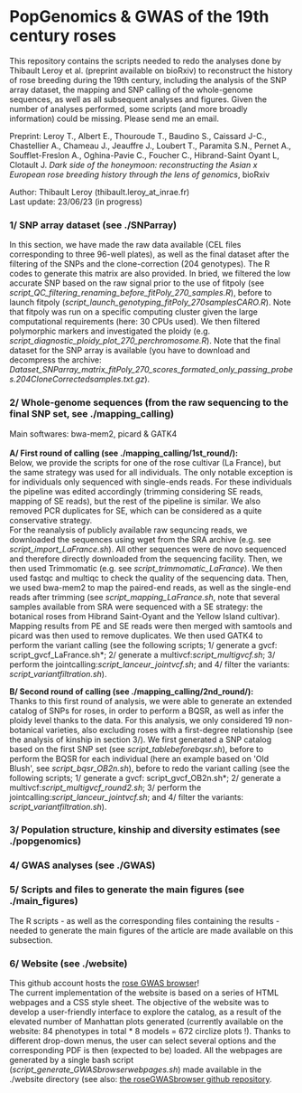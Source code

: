 # PopGenomics & GWAS of the 19th century roses

This repository contains the scripts needed to redo the analyses done by Thibault Leroy et al. (preprint available on bioRxiv) to reconstruct the history of rose breeding during the 19th century, including the analysis of the SNP array dataset, the mapping and SNP calling of the whole-genome sequences, as well as all subsequent analyses and figures. Given the number of analyses performed, some scripts (and more broadly information) could be missing. Please send me an email.

Preprint: Leroy T., Albert E., Thouroude T., Baudino S., Caissard J-C., Chastellier A., Chameau J., Jeauffre J., Loubert T., Paramita S.N., Pernet A., Soufflet-Freslon A., Oghina-Pavie C., Foucher C., Hibrand-Saint Oyant L, Clotault J.
*Dark side of the honeymoon: reconstructing the Asian x European rose breeding history through the lens of genomics*, bioRxiv

Author: Thibault Leroy (thibault.leroy_at_inrae.fr)<br>
Last update: 23/06/23 (in progress) <br>

### 1/ SNP array dataset (see ./SNParray)

In this section, we have made the raw data available (CEL files corresponding to three 96-well plates), as well as the final dataset after the filtering of the SNPs and the clone-correction (204 genotypes). The R codes to generate this matrix are also provided. In bried, we filtered the low accurate SNP based on the raw signal prior to the use of fitpoly (see *script_QC_filtering_renaming_before_fitPoly_270_samples.R*), before to launch fitpoly (*script_launch_genotyping_fitPoly_270samplesCARO.R*). Note that fitpoly was run on a specific computing cluster given the large computational requirements (here: 30 CPUs used). We then filtered polymorphic markers and investigated the ploidy (e.g. *script_diagnostic_ploidy_plot_270_perchromosome.R*). Note that the final dataset for the SNP array is available (you have to download and decompress the archive: *Dataset_SNParray_matrix_fitPoly_270_scores_formated_only_passing_probes.204CloneCorrectedsamples.txt.gz*).

### 2/ Whole-genome sequences (from the raw sequencing to the final SNP set, see ./mapping_calling)

Main softwares: bwa-mem2, picard & GATK4 <br> <br>
**A/ First round of calling (see ./mapping_calling/1st_round/):**<br>
Below, we provide the scripts for one of the rose cultivar (La France), but the same strategy was used for all individuals. The only notable exception is for individuals only sequenced with single-ends reads. For these individuals the pipeline was edited accordingly (trimming considering SE reads, mapping of SE reads), but the rest of the pipeline is similar. We also removed PCR duplicates for SE, which can be considered as a quite conservative strategy. <br>
For the reanalysis of publicly available raw sequncing reads, we downloaded the sequences using wget from the SRA archive (e.g. see *script_import_LaFrance.sh*). All other sequences were de novo sequenced and therefore directly downloaded from the sequencing facility. Then, we then used Trimmomatic (e.g. see *script_trimmomatic_LaFrance*). We then used fastqc and multiqc to check the quality of the sequencing data. Then, we used bwa-mem2 to map the paired-end reads, as well as the single-end reads after trimming (see *script_mapping_LaFrance.sh*, note that several samples available from SRA were sequenced with a SE strategy: the botanical roses from Hibrand Saint-Oyant and the Yellow Island cultivar). Mapping results from PE and SE reads were then merged with samtools and picard was then used to remove duplicates. We then used GATK4 to perform the variant calling (see the following scripts; 1/ generate a gvcf: script_gvcf_LaFrance.sh*; 2/ generate a multivcf:*script_multigvcf.sh*; 3/ perform the jointcalling:*script_lanceur_jointvcf.sh*; and 4/ filter the variants: *script_variantfiltration.sh*).<br>

**B/ Second round of calling (see ./mapping_calling/2nd_round/):** <br>
Thanks to this first round of analysis, we were able to generate an extended catalog of SNPs for roses, in order to perform a BQSR, as well as infer the ploidy level thanks to the data. For this analysis, we only considered 19 non-botanical varieties, also excluding roses with a first-degree relationship (see the analysis of kinship in section 3/). We first generated a SNP catalog based on the first SNP set (see *script_tablebeforebqsr.sh*), before to perform the BQSR for each individual (here an example based on 'Old Blush', see *script_bqsr_OB2n.sh*), before to redo the variant calling (see the following scripts; 1/ generate a gvcf: script_gvcf_OB2n.sh*; 2/ generate a multivcf:*script_multigvcf_round2.sh*; 3/ perform the jointcalling:*script_lanceur_jointvcf.sh*; and 4/ filter the variants: *script_variantfiltration.sh*). <br>

### 3/ Population structure, kinship and diversity estimates (see ./popgenomics)

### 4/ GWAS analyses (see ./GWAS)

### 5/ Scripts and files to generate the main figures (see ./main_figures)

The R scripts - as well as the corresponding files containing the results - needed to generate the main figures of the article are made available on this subsection. 

### 6/ Website (see ./website)

This github account hosts the [rose GWAS browser](https://rosegwasbrowser.github.io/)!<br>
The current implementation of the website is based on a series of HTML webpages and a CSS style sheet. The objective of the website was to develop a user-friendly interface to explore the catalog, as a result of the elevated number of Manhattan plots generated (currently available on the website: 84 phenotypes in total * 8 models = 672 circlize plots !). Thanks to different drop-down menus, the user can select several options and the corresponding PDF is then (expected to be) loaded. All the webpages are generated by a single bash script (*script_generate_GWASbrowserwebpages.sh*) made available in the ./website directory (see also: [the roseGWASbrowser github repository](https://github.com/roseGWASbrowser/rosegwasbrowser.github.io).<br>

